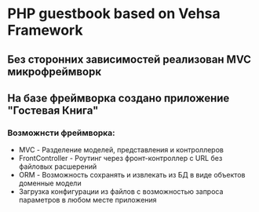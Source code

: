 # PHP guestbook based on Vehsa Framework

## Без сторонних зависимостей реализован MVC микрофреймворк
## На базе фреймворка создано приложение "Гостевая Книга"

### Возможнсти фреймворка:
* MVC - Разделение моделей, представления и контроллеров
* FrontController - Роутинг через фронт-контроллер с URL без файловых расшерений
* ORM - Возможность сохранять и извлекать из БД в виде объектов доменные модели
* Загрузка конфигурации из файлов с возможностью запроса параметров в любом месте приложения
